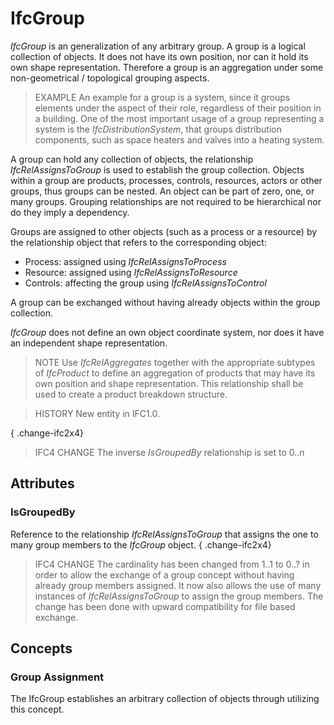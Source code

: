 # IfcGroup

_IfcGroup_ is an generalization of any arbitrary group. A group is a logical collection of objects. It does not have its own position, nor can it hold its own shape representation. Therefore a group is an aggregation under some non-geometrical / topological grouping aspects.

> EXAMPLE  An example for a group is a system, since it groups elements under the aspect of their role, regardless of their position in a building. One of the most important usage of a group representing a system is the _IfcDistributionSystem_, that groups distribution components, such as space heaters and valves into a heating system.

A group can hold any collection of objects, the relationship _IfcRelAssignsToGroup_ is used to establish the group collection. Objects within a group are products, processes, controls, resources, actors or other groups, thus groups can be nested. An object can be part of zero, one, or many groups. Grouping relationships are not required to be hierarchical nor do they imply a dependency.

Groups are assigned to other objects (such as a process or a resource) by the relationship object that refers to the corresponding object:

* Process: assigned using _IfcRelAssignsToProcess_
* Resource: assigned using _IfcRelAssignsToResource_
* Controls: affecting the group using _IfcRelAssignsToControl_

A group can be exchanged without having already objects within the group collection.

_IfcGroup_ does not define an own object coordinate system, nor does it have an independent shape representation.

> NOTE  Use _IfcRelAggregates_ together with the appropriate subtypes of _IfcProduct_ to define an aggregation of products that may have its own position and shape representation. This relationship shall be used to create a product breakdown structure.

> HISTORY  New entity in IFC1.0.

{ .change-ifc2x4}
> IFC4 CHANGE  The inverse _IsGroupedBy_ relationship is set to 0..n

## Attributes

### IsGroupedBy
Reference to the relationship _IfcRelAssignsToGroup_ that assigns the one to many group members to the _IfcGroup_ object.
{ .change-ifc2x4}
> IFC4 CHANGE  The cardinality has been changed from 1..1 to 0..? in order to allow the exchange of a group concept without having already group members assigned. It now also allows the use of many instances of _IfcRelAssignsToGroup_ to assign the group members. The change has been done with upward compatibility for file based exchange.

## Concepts

### Group Assignment

The IfcGroup establishes an arbitrary collection of objects through utilizing this concept.


